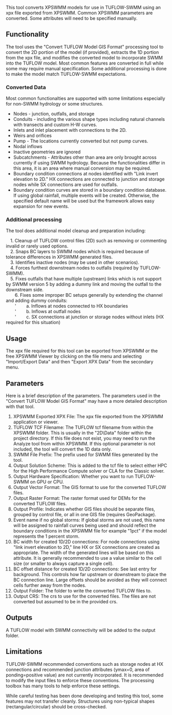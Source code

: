 This tool converts XPSWMM models for use in TUFLOW-SWMM using an xpx file exported from XPSWMM. Common XPSWMM parameters are converted. Some attributes will need to be specified manually.

## Functionality
The tool uses the "Convert TUFLOW Model GIS Format" processing tool to convert the 2D portion of the model (if provided), extracts the 1D portion from the xpx file, and modifies the converted model to incorporate SWMM into the TUFLOW model. Most common features are converted in full while some may require manual specification. Some additional processing is done to make the model match TUFLOW-SWMM expectations. 

### Converted Data
Most common functionalties are supported with some limitations especially for non-SWMM hydrology or some structures.
* Nodes - junction, outfalls, and storage
* Conduits - including the various shape types including natural channels with transects and custom H-W curves.
* Inlets and inlet placement with connections to the 2D.
* Weirs and orifices
* Pump - The locations currently converted but not pump curves.
* Nodal inflows
* Inactive geometries are ignored
* Subcatchments - Attributes other than area are only brought across currently if using SWMM hydrology. Because the functionalities differ in this area, it is an area where manual conversion may be required.
* Boundary condition connections at nodes identified with "Link invert elevation to 2D." HX connections are connected to junction and storage nodes while SX connections are used for outfalls.
* Boundary condition curves are stored in a boundary condition database. If using global rainfall, multiple events will be created. Otherwise, the specified default name will be used but the framework allows easy expansion for new events.

### Additional processing

The tool does additional model cleanup and preparation including:

&ensp;&ensp;1. Cleanup of TUFLOW control files (2D) such as removing or commenting invalid or rarely used options.<br>
&ensp;&ensp;2. Snaps BC layers to SWMM nodes which is required because of tolerance differences in XPSWMM generated files.<br>
&ensp;&ensp;3. Identifies inactive nodes (may be used in other scenarios).<br>
&ensp;&ensp;4. Forces furthest downstream nodes to outfalls (required by TUFLOW-SWMM).<br>
&ensp;&ensp;5. Fixes outfalls that have multiple (upstream) links which is not support by SWMM version 5 by adding a dummy link and moving the outfall to the downstream side.<br>
&ensp;&ensp;&ensp;&ensp;6. Fixes some improper BC setups generally by extending the channel and adding dummy conduits:<br>
&ensp;&ensp;&ensp;&ensp;'&nbsp;&nbsp;&nbsp;&nbsp;&nbsp;&nbsp;&nbsp;&nbsp;a. Inflows at nodes connected to HX boundaries<br>
&ensp;&ensp;&ensp;&ensp;'&nbsp;&nbsp;&nbsp;&nbsp;&nbsp;&nbsp;&nbsp;&nbsp;b. Inflows at outfall nodes<br>
&ensp;&ensp;&ensp;&ensp;'&nbsp;&nbsp;&nbsp;&nbsp;&nbsp;&nbsp;&nbsp;&nbsp;c. SX connections at junction or storage nodes without inlets (HX required for this situation)

## Usage
The xpx file required for this tool can be exported from XPSWMM or the free XPSWMM Viewer by clicking on the file menu and selecting "Import/Export Data" and then "Export XPX Data" from the secondary menu.

## Parameters
Here is a brief description of the parameters. The parameters used in the "Convert TUFLOW Model GIS Format" may have a more detailed description with that tool.

1. XPSWMM Exported XPX File: The xpx file exported from the XPSWMM application or viewer.
2. TUFLOW TCF Filename: The TUFLOW tcf filename from within the XPSWMM folder. This is usually in the "2D\Data" folder within the project directory. If this file does not exist, you may need to run the Analyze tool from within XPSWMM. If this optional parameter is not included, the tool will convert the 1D data only.
3. SWMM File Prefix: The prefix used for SWMM files generated by the tool.
4. Output Solution Scheme: This is added to the tcf file to select either HPC for the High Performance Compute solver or CLA for the Classic solver.
5. Output Hardware Specification: Whether you want to run TUFLOW-SWMM on GPU or CPU.
6. Output Vector Format: The GIS format to use for the converted TUFLOW files.
7. Output Raster Format: The raster format used for DEMs for the converted TUFLOW files.
8. Output Profile: Indicates whether GIS files should be separate files, grouped by control file, or all in one GIS file (requires GeoPackage).
9. Event name if no global storms: If global storms are not used, this name will be assigned to rainfall curves being used and should reflect the boundary conditions in the XPSWMM file for example "1pct" if the model represents the 1 percent storm.
10. BC width for created 1D/2D connections: For node connections using "link invert elevation to 2D," line HX or SX connections are created as appropriate. The width of the generated lines will be based on this attribute. It is generally recommended to use a value similar to the cell size (or smaller to always capture a single cell).
11. BC offset distance for created 1D/2D connections: See last entry for background. This controls how far upstream or downstream to place the BC connection line. Large offsets should be avoided as they will connect cells further away from the nodes.
12. Output Folder: The folder to write the converted TUFLOW files to.
13. Output CRS: The crs to use for the converted files. The files are not converted but assumed to be in the provided crs.

## Outputs
A TUFLOW model with SWMM connectivity will be added to the output folder.

## Limitations
TUFLOW-SWMM recommended conventions such as storage nodes at HX connections and recommended junction attributes (ymax=0, area of ponding=positive value) are not currently incorporated. It is recommended to modify the input files to enforce these conventions. The processing toolbox has many tools to help enforce these settings.

While careful testing has been done developing and testing this tool, some features may not transfer cleanly. Structures using non-typical shapes (rectangular/circular) should be cross-checked.